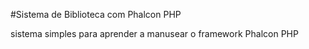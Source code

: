 #Sistema de Biblioteca com Phalcon PHP

sistema simples para aprender a manusear o framework Phalcon PHP

